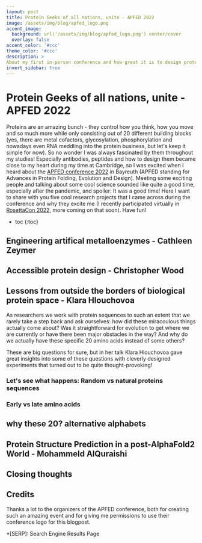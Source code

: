 ```yaml
---
layout: post
title: Protein Geeks of all nations, unite - APFED 2022
image: /assets/img/blog/apfed_logo.png
accent_image: 
  background: url('/assets/img/blog/apfed_logo.png') center/cover
  overlay: false
accent_color: '#ccc'
theme_color: '#ccc'
description: >
About my first in-person conference and how great it is to design proteins
invert_sidebar: true
---
```


# Protein Geeks of all nations, unite - APFED 2022
Proteins are an amazing bunch - they control how you think, how you move and so much more while only consisting out of 20 different building blocks (yes, there are metal cofactors, glycosylation, phosphorylation and nowadays even RNA meddling into the protein business, but let's keep it simple for now). So no wonder I was always fascinated by them throughout my studies! Especially antibodies, peptides and how to design them became close to my heart during my time at Cambridge, so I was excited when I heard about the [APFED conference 2022](https://apfed22.uni-bayreuth.de/) in Bayreuth (APFED standing for Advances in Protein Folding, Evolution and Design). Meeting some exciting people and talking about some cool science sounded like quite a good time, especially after the pandemic, and spoiler: It was a good time! Here I want to share with you five cool research projects that I came across during the conference and why they excite me (I recently participated virtually in [RosettaCon 2022](https://www.rosettacommons.org/), more coming on that soon). Have fun!


* toc
{:toc}

## Engineering artifical metalloenzymes - Cathleen Zeymer

## Accessible protein design - Christopher Wood

## Lessons from outside the borders of biological protein space - Klara Hlouchovoa

As researchers we work with protein sequences to such an extent that we rarely take a step back and ask ourselves: how did these miracoulous things actually come about? Was it straightforward for evolution to get where we are currently or have there been major obstacles in the way? And why do we actually have these specific 20 amino acids instead of some others? 

These are big questions for sure, but in her talk Klara Hlouchovoa gave great insights into some of these questions with cleverly designed experiments that turned out to be quite thought-provoking!

### Let's see what happens: Random vs natural proteins sequences

### Early vs late amino acids
## why these 20? alternative alphabets

## Protein Structure Prediction in a post-AlphaFold2 World - Mohammeld AlQuraishi


## Closing thoughts

## Credits

Thanks a lot to the organizers of the APFED conference, both for creating such an amazing event and for giving me permissions to use their conference logo for this blogpost.

*[SERP]: Search Engine Results Page
